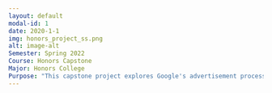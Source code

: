 ```yaml
---
layout: default
modal-id: 1
date: 2020-1-1
img: honors_project_ss.png
alt: image-alt
Semester: Spring 2022
Course: Honors Capstone
Major: Honors College
Purpose: "This capstone project explores Google's advertisement process. I analyzed Google's data collection through the use of HTTP cookies and their plans to phase out third-party cookies. I columinated my research into a website resource availibale to Seton Hill students. The goal of this project is to bring awareness to user right to privacy and their rights online. I hope that this will allow people to be safer online and to make more informed choices with their data and voting to keep services operating in user friendly and data safe practices.  View the written policy at: httsp:joshua-miller1.github.io/resources/Randsomware_Policy.pdf "
---
```

